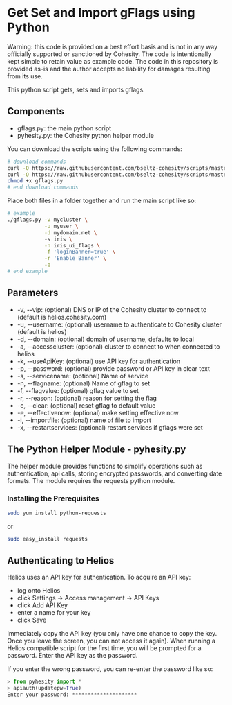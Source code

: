 # Get Set and Import gFlags using Python

Warning: this code is provided on a best effort basis and is not in any way officially supported or sanctioned by Cohesity. The code is intentionally kept simple to retain value as example code. The code in this repository is provided as-is and the author accepts no liability for damages resulting from its use.

This python script gets, sets and imports gflags.

## Components

* gflags.py: the main python script
* pyhesity.py: the Cohesity python helper module

You can download the scripts using the following commands:

```bash
# download commands
curl -O https://raw.githubusercontent.com/bseltz-cohesity/scripts/master/python/gflags/gflags.py
curl -O https://raw.githubusercontent.com/bseltz-cohesity/scripts/master/python/pyhesity.py
chmod +x gflags.py
# end download commands
```

Place both files in a folder together and run the main script like so:

```bash
# example
./gflags.py -v mycluster \
            -u myuser \
            -d mydomain.net \ 
            -s iris \
            -n iris_ui_flags \
            -f 'loginBanner=true' \
            -r 'Enable Banner' \
            -e
# end example
```

## Parameters

* -v, --vip: (optional) DNS or IP of the Cohesity cluster to connect to (default is helios.cohesity.com)
* -u, --username: (optional) username to authenticate to Cohesity cluster (default is helios)
* -d, --domain: (optional) domain of username, defaults to local
* -a, --accesscluster: (optional) cluster to connect to when connected to helios
* -k, --useApiKey: (optional) use API key for authentication
* -p, --password: (optional) provide password or API key in clear text
* -s, --servicename: (optional) Name of service
* -n, --flagname: (optional) Name of gflag to set
* -f, --flagvalue: (optional) gflag value to set
* -r, --reason: (optional) reason for setting the flag
* -c, --clear: (optional) reset gflag to default value
* -e, --effectivenow: (optional) make setting effective now
* -i, --importfile: (optional) name of file to import
* -x, --restartservices: (optional) restart services if gflags were set

## The Python Helper Module - pyhesity.py

The helper module provides functions to simplify operations such as authentication, api calls, storing encrypted passwords, and converting date formats. The module requires the requests python module.

### Installing the Prerequisites

```bash
sudo yum install python-requests
```

or

```bash
sudo easy_install requests
```

## Authenticating to Helios

Helios uses an API key for authentication. To acquire an API key:

* log onto Helios
* click Settings -> Access management -> API Keys
* click Add API Key
* enter a name for your key
* click Save

Immediately copy the API key (you only have one chance to copy the key. Once you leave the screen, you can not access it again). When running a Helios compatible script for the first time, you will be prompted for a password. Enter the API key as the password.

If you enter the wrong password, you can re-enter the password like so:

```python
> from pyhesity import *
> apiauth(updatepw=True)
Enter your password: *********************
```
